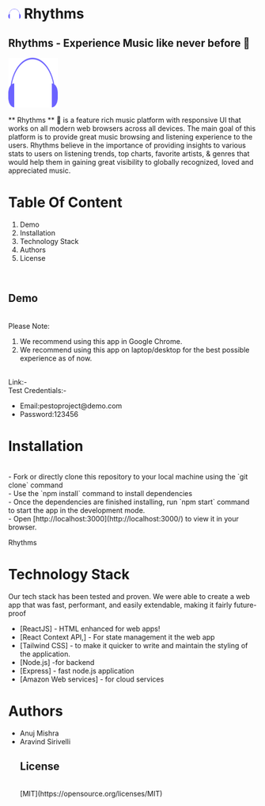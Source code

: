 # <img src="./src/assets/logo.svg" width="25px" height="20px"> Rhythms
## Rhythms - Experience Music like never before 🎵
 

<img src="./src/assets/logo.svg" width="100px" height="100px">


** Rhythms ** 🎵 is a feature rich music platform with responsive UI that works on all modern web browsers across all devices. The main goal of this platform is to provide great music browsing and listening experience to the users. Rhythms believe in the importance of providing insights to various stats to users on listening trends, top charts, favorite artists, & genres that would help them in gaining great visibility to globally recognized, loved and appreciated music.

# Table Of Content
 <ol>
  <li>Demo</li>
  <li>Installation</li>
  <li>Technology Stack</li>
  <li>Authors</li>
  <li>License</li>
</ol>
<br>

## Demo

<br>
Please Note:

1.  We recommend using this app in Google Chrome.
2.  We recommend using this app on laptop/desktop for the best possible experience as of now.
<br>
Link:- <br>
Test Credentials:-<br>
<ul><li>Email:pestoproject@demo.com</li><li>Password:123456</li>
 </ul>

#  Installation   
<br>
-   Fork or directly clone this repository to your local machine using the `git clone` command <br>
-   Use the `npm install` command to install dependencies<br>
-   Once the dependencies are finished installing, run `npm start` command to start the app in the development mode.<br>
-   Open [http://localhost:3000](http://localhost:3000/) to view it in your browser.<br>

[](https://github.com/pesto-students/rhythms-player--frontend-team1_vatsalya)Rhythms <br>

# Technology Stack
Our tech stack has been tested and proven. We were able to create a web app that was fast, performant, and easily extendable, making it fairly future-proof

- [ReactJS] - HTML enhanced for web apps!
- [React Context API,] - For state management it the web app
- [Tailwind CSS] - to make it quicker to write and maintain the styling of the application.
- [Node.js] -for backend
- [Express] - fast node.js application
- [Amazon Web services] - for cloud services

# Authors
<ul><li>Anuj Mishra</li><li>Aravind Sirivelli</li>
  
## License 
  <br>
  [MIT](https://opensource.org/licenses/MIT)

  
